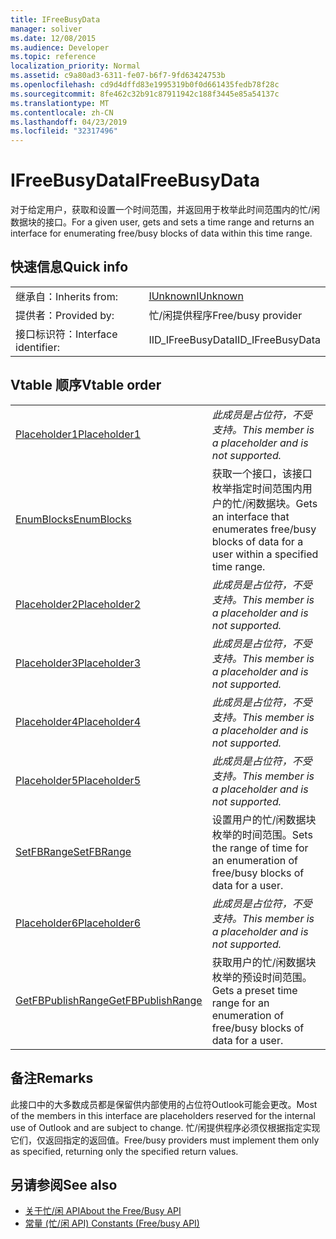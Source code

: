 ```yaml
---
title: IFreeBusyData
manager: soliver
ms.date: 12/08/2015
ms.audience: Developer
ms.topic: reference
localization_priority: Normal
ms.assetid: c9a80ad3-6311-fe07-b6f7-9fd63424753b
ms.openlocfilehash: cd9d4dffd83e1995319b0f0d661435fedb78f28c
ms.sourcegitcommit: 8fe462c32b91c87911942c188f3445e85a54137c
ms.translationtype: MT
ms.contentlocale: zh-CN
ms.lasthandoff: 04/23/2019
ms.locfileid: "32317496"
---
```

# <a name="ifreebusydata"></a><span data-ttu-id="b6211-102">IFreeBusyData</span><span class="sxs-lookup"><span data-stu-id="b6211-102">IFreeBusyData</span></span>

<span data-ttu-id="b6211-103">对于给定用户，获取和设置一个时间范围，并返回用于枚举此时间范围内的忙/闲数据块的接口。</span><span class="sxs-lookup"><span data-stu-id="b6211-103">For a given user, gets and sets a time range and returns an interface for enumerating free/busy blocks of data within this time range.</span></span>
  
## <a name="quick-info"></a><span data-ttu-id="b6211-104">快速信息</span><span class="sxs-lookup"><span data-stu-id="b6211-104">Quick info</span></span>

|||
|:-----|:-----|
|<span data-ttu-id="b6211-105">继承自：</span><span class="sxs-lookup"><span data-stu-id="b6211-105">Inherits from:</span></span>  <br/> |[<span data-ttu-id="b6211-106">IUnknown</span><span class="sxs-lookup"><span data-stu-id="b6211-106">IUnknown</span></span>](https://msdn.microsoft.com/library/33f1d79a-33fc-4ce5-a372-e08bda378332%28Office.15%29.aspx) <br/> |
|<span data-ttu-id="b6211-107">提供者：</span><span class="sxs-lookup"><span data-stu-id="b6211-107">Provided by:</span></span>  <br/> |<span data-ttu-id="b6211-108">忙/闲提供程序</span><span class="sxs-lookup"><span data-stu-id="b6211-108">Free/busy provider</span></span>  <br/> |
|<span data-ttu-id="b6211-109">接口标识符：</span><span class="sxs-lookup"><span data-stu-id="b6211-109">Interface identifier:</span></span>  <br/> |<span data-ttu-id="b6211-110">IID_IFreeBusyData</span><span class="sxs-lookup"><span data-stu-id="b6211-110">IID_IFreeBusyData</span></span>  <br/> |
   
## <a name="vtable-order"></a><span data-ttu-id="b6211-111">Vtable 顺序</span><span class="sxs-lookup"><span data-stu-id="b6211-111">Vtable order</span></span>

|||
|:-----|:-----|
|[<span data-ttu-id="b6211-112">Placeholder1</span><span class="sxs-lookup"><span data-stu-id="b6211-112">Placeholder1</span></span>](ifreebusydata-placeholder1.md) <br/> | <span data-ttu-id="b6211-113">*此成员是占位符，不受支持。*</span><span class="sxs-lookup"><span data-stu-id="b6211-113">*This member is a placeholder and is not supported.*</span></span>  <br/> |
|[<span data-ttu-id="b6211-114">EnumBlocks</span><span class="sxs-lookup"><span data-stu-id="b6211-114">EnumBlocks</span></span>](ifreebusydata-enumblocks.md) <br/> |<span data-ttu-id="b6211-115">获取一个接口，该接口枚举指定时间范围内用户的忙/闲数据块。</span><span class="sxs-lookup"><span data-stu-id="b6211-115">Gets an interface that enumerates free/busy blocks of data for a user within a specified time range.</span></span>  <br/> |
|[<span data-ttu-id="b6211-116">Placeholder2</span><span class="sxs-lookup"><span data-stu-id="b6211-116">Placeholder2</span></span>](ifreebusydata-placeholder2.md) <br/> | <span data-ttu-id="b6211-117">*此成员是占位符，不受支持。*</span><span class="sxs-lookup"><span data-stu-id="b6211-117">*This member is a placeholder and is not supported.*</span></span>  <br/> |
|[<span data-ttu-id="b6211-118">Placeholder3</span><span class="sxs-lookup"><span data-stu-id="b6211-118">Placeholder3</span></span>](ifreebusydata-placeholder3.md) <br/> | <span data-ttu-id="b6211-119">*此成员是占位符，不受支持。*</span><span class="sxs-lookup"><span data-stu-id="b6211-119">*This member is a placeholder and is not supported.*</span></span>  <br/> |
|[<span data-ttu-id="b6211-120">Placeholder4</span><span class="sxs-lookup"><span data-stu-id="b6211-120">Placeholder4</span></span>](ifreebusydata-placeholder4.md) <br/> | <span data-ttu-id="b6211-121">*此成员是占位符，不受支持。*</span><span class="sxs-lookup"><span data-stu-id="b6211-121">*This member is a placeholder and is not supported.*</span></span>  <br/> |
|[<span data-ttu-id="b6211-122">Placeholder5</span><span class="sxs-lookup"><span data-stu-id="b6211-122">Placeholder5</span></span>](ifreebusydata-placeholder5.md) <br/> | <span data-ttu-id="b6211-123">*此成员是占位符，不受支持。*</span><span class="sxs-lookup"><span data-stu-id="b6211-123">*This member is a placeholder and is not supported.*</span></span>  <br/> |
|[<span data-ttu-id="b6211-124">SetFBRange</span><span class="sxs-lookup"><span data-stu-id="b6211-124">SetFBRange</span></span>](ifreebusydata-setfbrange.md) <br/> |<span data-ttu-id="b6211-125">设置用户的忙/闲数据块枚举的时间范围。</span><span class="sxs-lookup"><span data-stu-id="b6211-125">Sets the range of time for an enumeration of free/busy blocks of data for a user.</span></span>  <br/> |
|[<span data-ttu-id="b6211-126">Placeholder6</span><span class="sxs-lookup"><span data-stu-id="b6211-126">Placeholder6</span></span>](ifreebusydata-placeholder6.md) <br/> | <span data-ttu-id="b6211-127">*此成员是占位符，不受支持。*</span><span class="sxs-lookup"><span data-stu-id="b6211-127">*This member is a placeholder and is not supported.*</span></span>  <br/> |
|[<span data-ttu-id="b6211-128">GetFBPublishRange</span><span class="sxs-lookup"><span data-stu-id="b6211-128">GetFBPublishRange</span></span>](ifreebusydata-getfbpublishrange.md) <br/> |<span data-ttu-id="b6211-129">获取用户的忙/闲数据块枚举的预设时间范围。</span><span class="sxs-lookup"><span data-stu-id="b6211-129">Gets a preset time range for an enumeration of free/busy blocks of data for a user.</span></span>  <br/> |
   
## <a name="remarks"></a><span data-ttu-id="b6211-130">备注</span><span class="sxs-lookup"><span data-stu-id="b6211-130">Remarks</span></span>

<span data-ttu-id="b6211-131">此接口中的大多数成员都是保留供内部使用的占位符Outlook可能会更改。</span><span class="sxs-lookup"><span data-stu-id="b6211-131">Most of the members in this interface are placeholders reserved for the internal use of Outlook and are subject to change.</span></span> <span data-ttu-id="b6211-132">忙/闲提供程序必须仅根据指定实现它们，仅返回指定的返回值。</span><span class="sxs-lookup"><span data-stu-id="b6211-132">Free/busy providers must implement them only as specified, returning only the specified return values.</span></span>
  
## <a name="see-also"></a><span data-ttu-id="b6211-133">另请参阅</span><span class="sxs-lookup"><span data-stu-id="b6211-133">See also</span></span>

- [<span data-ttu-id="b6211-134">关于忙/闲 API</span><span class="sxs-lookup"><span data-stu-id="b6211-134">About the Free/Busy API</span></span>](about-the-free-busy-api.md)
- [<span data-ttu-id="b6211-135">常量 (忙/闲 API) </span><span class="sxs-lookup"><span data-stu-id="b6211-135">Constants (Free/busy API)</span></span>](constants-free-busy-api.md)


